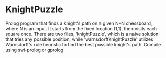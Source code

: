 # KnightPuzzle
Prolog program that finds a knight's path on a given N*N chessboard, where N is an input. It starts from the fixed location (1,1), then visits each square once. There are two files, 'knightPuzzle', which is a naive solution that tries any possible position, while 'warnsdorffKnightPuzzle' utilizes Warnsdorff's rule heuristic to find the best possible knight's path. Compile using swi-prolog or gprolog.
